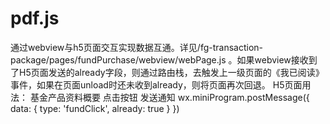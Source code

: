 # pdf.js

通过webview与h5页面交互实现数据互通。详见/fg-transaction-package/pages/fundPurchase/webview/webPage.js 。如果webview接收到了H5页面发送的already字段，则通过路由栈，去触发上一级页面的《我已阅读》事件，如果在页面unload时还未收到already，则将页面再次回退。
H5页面用法：
基金产品资料概要  点击按钮  发送通知
wx.miniProgram.postMessage({
     	data: {
       	type: 'fundClick',
       	already: true
     	}
 })
